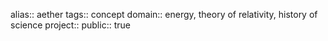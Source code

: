 alias:: aether
tags:: concept
domain:: energy, theory of relativity, history of science
project:: 
public:: true